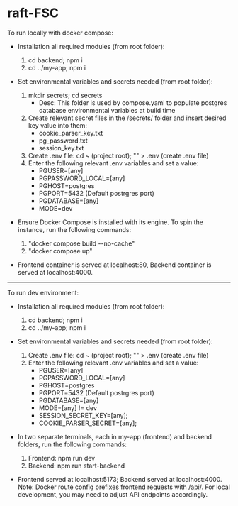 # raft-FSC

To run locally with docker compose:
* Installation all required modules (from root folder): 
    1) cd backend; npm i
    2) cd ../my-app; npm i

* Set environmental variables and secrets needed (from root folder):
    1) mkdir secrets; cd secrets
        - Desc: This folder is used by compose.yaml to populate postgres database environmental variables at build time
    2) Create relevant secret files in the /secrets/ folder and insert desired key value into them:
        - cookie_parser_key.txt
        - pg_password.txt
        - session_key.txt
    3) Create .env file: cd ~ (project root); "" > .env (create .env file)
    4) Enter the following relevant .env variables and set a value:
        - PGUSER=[any]
        - PGPASSWORD_LOCAL=[any]
        - PGHOST=postgres
        - PGPORT=5432  (Default postrgres port)
        - PGDATABASE=[any]
        - MODE=dev

* Ensure Docker Compose is installed with its engine. To spin the instance, run the following commands:
    1) "docker compose build --no-cache"
    2) "docker compose up"

* Frontend container is served at localhost:80, Backend container is served at localhost:4000.


-------------------------------------------------------------------------------------------------

To run dev environment:
* Installation all required modules (from root folder): 
    1) cd backend; npm i
    2) cd ../my-app; npm i

* Set environmental variables and secrets needed (from root folder):
    1) Create .env file: cd ~ (project root); "" > .env (create .env file)
    2) Enter the following relevant .env variables and set a value:
        - PGUSER=[any]
        - PGPASSWORD_LOCAL=[any]
        - PGHOST=postgres
        - PGPORT=5432  (Default postrgres port)
        - PGDATABASE=[any]
        - MODE=[any] != dev
        - SESSION_SECRET_KEY=[any];
        - COOKIE_PARSER_SECRET=[any];

* In two separate terminals, each in my-app (frontend) and backend folders, run the following commands:
    1) Frontend: npm run dev
    2) Backend: npm run start-backend

* Frontend served at localhost:5173; Backend served at localhost:4000.
    Note: Docker route config prefixes frontend requests with /api/.
    For local development, you may need to adjust API endpoints accordingly.
